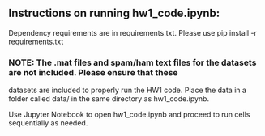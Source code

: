 ## Instructions on running hw1_code.ipynb:

Dependency requirements are in requirements.txt. Please use pip install -r requirements.txt

### NOTE: The .mat files and spam/ham text files for the datasets are not included. Please ensure that these
datasets are included to properly run the HW1 code. Place the data in a folder called data/ in the same directory
as hw1_code.ipynb. 

Use Jupyter Notebook to open hw1_code.ipynb and proceed to run cells sequentially as needed. 
